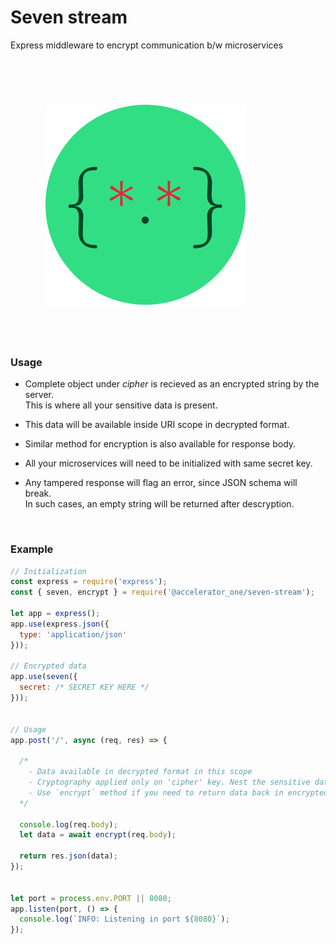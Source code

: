 # Seven stream
Express middleware to encrypt communication b/w microservices

<br/>

<img src='./src/icon.png' width=320 height=320 style="padding: 4em;">

<br/>

### Usage

- Complete object under *cipher* is recieved as an encrypted string by the server.  
This is where all your sensitive data is present.

- This data will be available inside URI scope in decrypted format.

- Similar method for encryption is also available for response body. 

- All your microservices will need to be initialized with same secret key.

- Any tampered response will flag an error, since JSON schema will break.  
  In such cases, an empty string will be returned after descryption.

<br/>

### Example
```javascript
// Initialization
const express = require('express');
const { seven, encrypt } = require('@accelerator_one/seven-stream');

let app = express();
app.use(express.json({
  type: 'application/json'
}));

// Encrypted data
app.use(seven({
  secret: /* SECRET KEY HERE */
}));


// Usage
app.post('/', async (req, res) => {

  /*
    - Data available in decrypted format in this scope
    - Cryptography applied only on 'cipher' key. Nest the sensitive data here 
    - Use `encrypt` method if you need to return data back in encrypted format
  */  

  console.log(req.body);
  let data = await encrypt(req.body);

  return res.json(data);
});


let port = process.env.PORT || 8080;
app.listen(port, () => {
  console.log(`INFO: Listening in port ${8080}`);
});

```